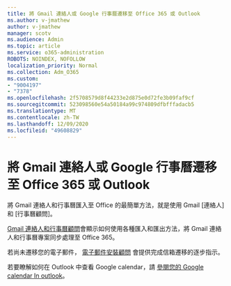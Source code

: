 ```yaml
---
title: 將 Gmail 連絡人或 Google 行事曆遷移至 Office 365 或 Outlook
ms.author: v-jmathew
author: v-jmathew
manager: scotv
ms.audience: Admin
ms.topic: article
ms.service: o365-administration
ROBOTS: NOINDEX, NOFOLLOW
localization_priority: Normal
ms.collection: Adm_O365
ms.custom:
- "9004197"
- "7378"
ms.openlocfilehash: 2f5708579d8f44233e2d875e0d72fe3b09faf9cf
ms.sourcegitcommit: 523098560e54a50184a99c974809dfbfffadacb5
ms.translationtype: MT
ms.contentlocale: zh-TW
ms.lasthandoff: 12/09/2020
ms.locfileid: "49608829"
---
```

# <a name="migrate-gmail-contacts-or-google-calendars-to-office-365-or-outlook"></a>將 Gmail 連絡人或 Google 行事曆遷移至 Office 365 或 Outlook

將 Gmail 連絡人和行事曆匯入至 Office 的最簡單方法，就是使用 Gmail [連絡人] 和 [行事曆顧問]。

[Gmail 連絡人和行事曆顧問](https://go.microsoft.com/fwlink/?linkid=2134386)會顯示如何使用各種匯入和匯出方法，將 Gmail 連絡人和行事曆專案同步處理至 Office 365。

若尚未遷移您的電子郵件， [電子郵件安裝顧問](https://go.microsoft.com/fwlink/?linkid=2133951) 會提供完成信箱遷移的逐步指示。

若要瞭解如何在 Outlook 中查看 Google calendar，請 [參閱您的 Google calendar In outlook](https://go.microsoft.com/fwlink/?linkid=2083939)。

